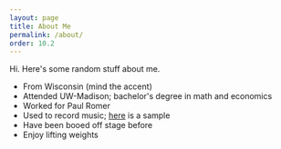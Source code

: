 ```yaml
---
layout: page
title: About Me
permalink: /about/
order: 10.2
---
```


Hi. Here's some random stuff about me.

* From Wisconsin (mind the accent)
* Attended UW-Madison; bachelor's degree in math and economics
* Worked for Paul Romer
* Used to record music; [here](https://www.youtube.com/watch?v=a8SugaNcU98) is a sample
* Have been booed off stage before
* Enjoy lifting weights
